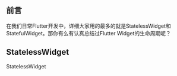 ## 前言
在我们日常Flutter开发中，详细大家用的最多的就是StatelessWidget和StatefulWidget。那你有么有认真总结过Flutter Widget的生命周期呢？

## StatelessWidget
StatelessWidget